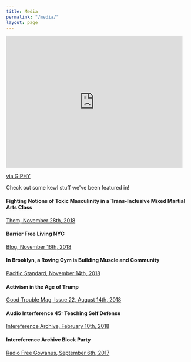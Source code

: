 ```yaml
---
title: Media
permalink: "/media/"
layout: page
---
```


<iframe src="https://giphy.com/embed/SAMnPt3h8rjAQ" width="480" height="360" frameBorder="0" class="giphy-embed" allowFullScreen></iframe><p><a href="https://giphy.com/gifs/jem-and-the-holograms-SAMnPt3h8rjAQ">via GIPHY</a></p>
Check out some kewl stuff we've been featured in!

#### Fighting Notions of Toxic Masculinity in a Trans-Inclusive Mixed Martial Arts Class
[Them, November 28th, 2018](https://www.them.us/story/mma-class-trans-inclusive)

#### Barrier Free Living NYC
[Blog, November 16th, 2018](https://www.bflnyc.org/popgym-self-defense-workshop-at-barrier-free-livings-freedom-house-domestic-violence-shelter/)

#### In Brooklyn, a Roving Gym is Building Muscle and Community 
[Pacific Standard, November 14th, 2018](https://psmag.com/social-justice/in-brooklyn-a-roving-gym-is-building-muscle-and-community)

#### Activism in the Age of Trump
[Good Trouble Mag, Issue 22, August 14th, 2018](/assets/gtmarticle.jpg)

#### Audio Interference 45: Teaching Self Defense
[Intereference Archive, February 10th, 2018](https://interferencearchive.org/audio-interference-45-teaching-self-defense/)

#### Intereference Archive Block Party
[Radio Free Gowanus, September 6th, 2017](https://www.dropbox.com/s/6pq4iiapa5qov13/RFG%20IA%20Block%20Party%20Edits_POP%20GYM.mp3?dl=0)
